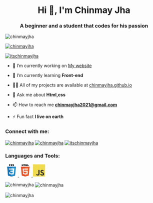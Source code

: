 <h1 align="center">Hi 👋, I'm Chinmay Jha</h1>
<h3 align="center">A beginner and a student that codes for his passion</h3>

<p align="left"> <img src="https://komarev.com/ghpvc/?username=chinmayjha&label=Profile%20views&color=0e75b6&style=flat" alt="chinmayjha" /> </p>

<p align="left"> <a href="https://github.com/ryo-ma/github-profile-trophy"><img src="https://github-profile-trophy.vercel.app/?username=chinmayjha" alt="chinmayjha" /></a> </p>

<p align="left"> <a href="https://twitter.com/itschinmayjha" target="blank"><img src="https://img.shields.io/twitter/follow/itschinmayjha?logo=twitter&style=for-the-badge" alt="itschinmayjha" /></a> </p>

- 🔭 I’m currently working on [My website](chinmayjhajha.github.io)

- 🌱 I’m currently learning **Front-end**

- 👨‍💻 All of my projects are available at [chinmayjha.github.io](chinmayjha.github.io)

- 💬 Ask me about **Html,css**

- 📫 How to reach me **chinmayjha2021@gmail.com**

- ⚡ Fun fact **I live on earth**

<h3 align="left">Connect with me:</h3>
<p align="left">
<a href="https://codepen.io/itschinmayjha" target="blank"><img align="center" src="https://raw.githubusercontent.com/rahuldkjain/github-profile-readme-generator/master/src/images/icons/Social/codepen.svg" alt="chinmayjha" height="30" width="40" /></a>
<a href="https://dev.to/chinmayjha" target="blank"><img align="center" src="https://raw.githubusercontent.com/rahuldkjain/github-profile-readme-generator/master/src/images/icons/Social/devto.svg" alt="chinmayjha" height="30" width="40" /></a>
<a href="https://twitter.com/itschinmayjha" target="blank"><img align="center" src="https://raw.githubusercontent.com/rahuldkjain/github-profile-readme-generator/master/src/images/icons/Social/twitter.svg" alt="itschinmayjha" height="30" width="40" /></a>
</p>

<h3 align="left">Languages and Tools:</h3>
<p align="left"> <a href="https://www.w3schools.com/css/" target="_blank" rel="noreferrer"> <img src="https://raw.githubusercontent.com/devicons/devicon/master/icons/css3/css3-original-wordmark.svg" alt="css3" width="40" height="40"/> </a> <a href="https://www.w3.org/html/" target="_blank" rel="noreferrer"> <img src="https://raw.githubusercontent.com/devicons/devicon/master/icons/html5/html5-original-wordmark.svg" alt="html5" width="40" height="40"/> </a> <a href="https://developer.mozilla.org/en-US/docs/Web/JavaScript" target="_blank" rel="noreferrer"> <img src="https://raw.githubusercontent.com/devicons/devicon/master/icons/javascript/javascript-original.svg" alt="javascript" width="40" height="40"/> </a> </p>

<p><img align="left" src="https://github-readme-stats.vercel.app/api/top-langs?username=chinmayjha&show_icons=true&locale=en&layout=compact" alt="chinmayjha" /></p>

<p>&nbsp;<img align="center" src="https://github-readme-stats.vercel.app/api?username=chinmayjha&show_icons=true&locale=en" alt="chinmayjha" /></p>

<p><img align="center" src="https://github-readme-streak-stats.herokuapp.com/?user=chinmayjha&" alt="chinmayjha" /></p>
